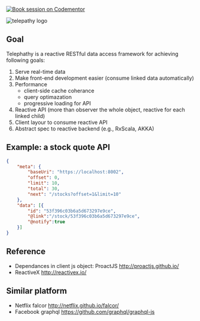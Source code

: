 [![Book session on Codementor](https://cdn.codementor.io/badges/book_session_github.svg)](https://www.codementor.io/homerquan?utm_source=github&utm_medium=button&utm_term=homerquan&utm_campaign=github)

![telepathy logo](http://s401765523.onlinehome.us/res/img/telepathy-text.png)

## Goal
Telephathy is a reactive RESTful data access framework for achieving following goals:

1. Serve real-time data 
1. Make front-end development easier (consume linked data automatically)
1. Performance
	* client-side cache coherance
	* query optimazation
	* progressive loading for API 	
1. Reactive API (more than observer the whole object, reactive for each linked child)
1. Client layour to consume reactive API
1. Abstract spec to reactive backend (e.g., RxScala, AKKA)

## Example: a stock quote API

```json
{
	"meta": {
		"baseUri": "https://localhost:8002",
		"offset": 0,
		"limit": 10,
		"total": 30,
		"next": "/stocks?offset=1&limit=10"
	},
	"data": [{
		"id": "53f396c03b6a5d673297e9ce",
		"@link":"/stock/53f396c03b6a5d673297e9ce",
		"@notify":true
	}]
}
```

## Reference

* Dependances in client js object: ProactJS http://proactjs.github.io/
* ReactiveX http://reactivex.io/

## Similar platform

* Netflix falcor http://netflix.github.io/falcor/
* Facebook graphql https://github.com/graphql/graphql-js
